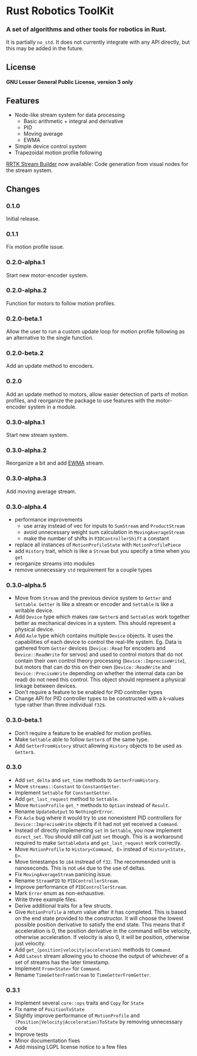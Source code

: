 # Rust Robotics ToolKit
### A set of algorithms and other tools for robotics in Rust.

It is partially `no_std`. It does not currently integrate with any API directly, but this may be added in the future.

## License
#### GNU Lesser General Public License, version 3 only

## Features
- Node-like stream system for data processing
    - Basic arithmetic + integral and derivative
    - PID
    - Moving average
    - EWMA
- Simple device control system
- Trapezoidal motion profile following

[RRTK Stream Builder](https://crates.io/crates/rrtk_stream_builder) now available: Code generation from visual nodes for the stream system.

## Changes
### 0.1.0
Initial release.
### 0.1.1
Fix motion profile issue.
### 0.2.0-alpha.1
Start new motor-encoder system.
### 0.2.0-alpha.2
Function for motors to follow motion profiles.
### 0.2.0-beta.1
Allow the user to run a custom update loop for motion profile following as an alternative to the single function.
### 0.2.0-beta.2
Add an update method to encoders.
### 0.2.0
Add an update method to motors, allow easier detection of parts of motion profiles, and reorganize the package to use features with the motor-encoder system in a module.
### 0.3.0-alpha.1
Start new stream system.
### 0.3.0-alpha.2
Reorganize a bit and add [EWMA](https://www.itl.nist.gov/div898/handbook/pmc/section3/pmc324.htm) stream.
### 0.3.0-alpha.3
Add moving average stream.
### 0.3.0-alpha.4
- performance improvements
    - use array instead of vec for inputs to `SumStream` and `ProductStream`
    - avoid unnecessary weight sum calculation in `MovingAverageStream`
    - make the number of shifts in `PIDControllerShift` a constant
- replace all instances of `MotionProfileState` with `MotionProfilePiece`
- add `History` trait, which is like a `Stream` but you specify a time when you `get`
- reorganize streams into modules
- remove unnecessary `std` requirement for a couple types
### 0.3.0-alpha.5
- Move from `Stream` and the previous device system to `Getter` and `Settable`. `Getter` is like a stream or encoder and `Settable` is like a writable device.
- Add `Device` type which makes raw `Getter`s and `Settable`s work together better as mechanical devices in a system. This should represent a physical device.
- Add `Axle` type which contains multiple `Device` objects. It uses the capabilities of each device to control the real-life system. Eg. Data is gathered from `Getter` devices (`Device::Read` for encoders and `Device::ReadWrite` for servos) and used to control motors that do not contain their own control theory processing (`Device::ImpreciseWrite`), but motors that can do this on their own (`Device::ReadWrite` and `Device::PreciseWrite` depending on whether the internal data can be read) do not need this control. This object should represent a physical linkage between devices.
- Don't require a feature to be enabled for PID controller types
- Change API for PID controller types to be constructed with a k-values type rather than three individual `f32`s.
### 0.3.0-beta.1
- Don't require a feature to be enabled for motion profiles.
- Make `Settable` able to follow `Getter`s of the same type.
- Add `GetterFromHistory` struct allowing `History` objects to be used as `Getter`s.
### 0.3.0
- Add `set_delta` and `set_time` methods to `GetterFromHistory`.
- Move `streams::Constant` to `ConstantGetter`.
- Implement `Settable` for `ConstantGetter`.
- Add `get_last_request` method to `Settable`.
- Move `MotionProfile` `get_*` methods to `Option` instead of `Result`.
- Rename `UpdateOutput` to `NothingOrError`.
- Fix `Axle` bug where it would try to use nonexistent PID controllers for `Device::ImpreciseWrite` objects if it had not yet received a `Command`.
- Instead of directly implementing `set` in `Settable`, you now implement `direct_set`. You should still *call* just `set` though. This is a workaround required to make `SettableData` and `get_last_request` work correctly.
- Move `MotionProfile` to `History<Command, E>` instead of `History<State, E>`.
- Move timestamps to `i64` instread of `f32`. The recommended unit is nanoseconds. This is not `u64` due to the use of deltas.
- Fix `MovingAverageStream` panicing issue.
- Rename `StreamPID` to `PIDControllerStream`.
- Improve performance of `PIDControllerStream`.
- Mark `Error` enum as non-exhaustive.
- Write three example files.
- Derive additional traits for a few structs.
- Give `MotionProfile` a return value after it has completed. This is based on the end state provided to the constructor. It will choose the lowest possible position derivative to satisfy the end state. This means that if acceleration is 0, the position derivative in the command will be velocity, otherwise acceleration. If velocity is also 0, it will be position, otherwise just velocity.
- Add `get_(position|velocity|acceleration)` methods to `Command`.
- Add `Latest` stream allowing you to choose the output of whichever of a set of streams has the later timestamp.
- Implement `From<State>` for `Command`.
- Rename `TimeGetterFromStream` to `TimeGetterFromGetter`.
### 0.3.1
- Implement several `core::ops` traits and `Copy` for `State`
- Fix name of `PositionToState`
- Slightly improve performance of `MotionProfile` and `(Position|Velocity|Acceleration)ToState` by removing unnecessary code
- Improve tests
- Minor documentation fixes
- Add missing LGPL license notice to a few files

